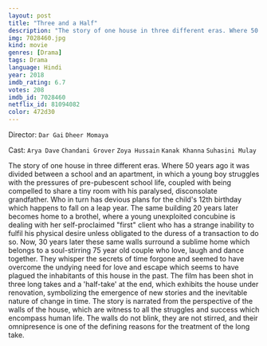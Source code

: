 ```yaml
---
layout: post
title: "Three and a Half"
description: "The story of one house in three different eras. Where 50 years ago it was divided between a school and an apartment, in which a young boy struggles with the pressures of pre-pubescent school life, coupled with being compelled to share a tiny room with his paralysed, disconsolate grandfather. Who in turn has devious plans for the child's 12th birthday which happens to fall on a leap year. The same building 20 years later becomes home to a brothel, where a young unexploited concubine is dealing with her self-proclaimed first client who has a strange inability to fulfil .."
img: 7028460.jpg
kind: movie
genres: [Drama]
tags: Drama 
language: Hindi
year: 2018
imdb_rating: 6.7
votes: 208
imdb_id: 7028460
netflix_id: 81094082
color: 472d30
---
```

Director: `Dar Gai` `Dheer Momaya`  

Cast: `Arya Dave` `Chandani Grover` `Zoya Hussain` `Kanak Khanna` `Suhasini Mulay` 

The story of one house in three different eras. Where 50 years ago it was divided between a school and an apartment, in which a young boy struggles with the pressures of pre-pubescent school life, coupled with being compelled to share a tiny room with his paralysed, disconsolate grandfather. Who in turn has devious plans for the child's 12th birthday which happens to fall on a leap year. The same building 20 years later becomes home to a brothel, where a young unexploited concubine is dealing with her self-proclaimed "first" client who has a strange inability to fulfil his physical desire unless obligated to the duress of a transaction to do so. Now, 30 years later these same walls surround a sublime home which belongs to a soul-stirring 75 year old couple who love, laugh and dance together. They whisper the secrets of time forgone and seemed to have overcome the undying need for love and escape which seems to have plagued the inhabitants of this house in the past. The film has been shot in three long takes and a 'half-take' at the end, which exhibits the house under renovation, symbolizing the emergence of new stories and the inevitable nature of change in time. The story is narrated from the perspective of the walls of the house, which are witness to all the struggles and success which encompass human life. The walls do not blink, they are not stirred, and their omnipresence is one of the defining reasons for the treatment of the long take.